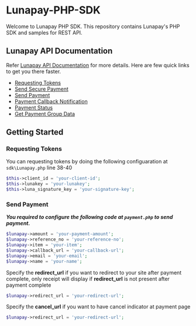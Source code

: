 # Lunapay-PHP-SDK
Welcome to Lunapay PHP SDK. This repository contains Lunapay's PHP SDK and samples for REST API.

## Lunapay API Documentation
Refer [Lunapay API Documentation](https://docs.lunapay.com/) for more details. Here are few quick links to get you there faster.

* [Requesting Tokens](https://docs.lunapay.com/doc/token)
* [Send Secure Payment](https://docs.lunapay.com/doc/payment/secure)
* [Send Payment](https://docs.lunapay.com/doc/payment/normal)
* [Payment Callback Notification](https://docs.lunapay.com/doc/payment/callback)
* [Payment Status](https://docs.lunapay.com/doc/paymentstatus)
* [Get Payment Group Data](https://docs.lunapay.com/doc/paymentGroup/data)

## Getting Started
### Requesting Tokens
You can requesting tokens by doing the following configuaration at ```sdk\Lunapay.php``` line 38-40
```php
$this->client_id = 'your-client-id'; 
$this->lunakey = 'your-lunakey';
$this->luna_signature_key = 'your-signature-key';

``` 

### Send Payment 
***You required to configure the following code at ```payment.php``` to send payment.***
```php
$lunapay->amount = 'your-payment-amount'; 
$lunapay->reference_no = 'your-reference-no'; 
$lunapay->item = 'your-item'; 
$lunapay->callback_url = 'your-callback-url'; 
$lunapay->email = 'your-email'; 
$lunapay->name = 'your-name'; 
```

Specify the **redirect_url** if you want to redirect to your site after payment complete, only receipt will display if **redirect_url** is not present after payment complete
```php
$lunapay->redirect_url = 'your-redirect-url'; 
```

Specify the **cancel_url** if you want to have cancel indicator at payment page
```php
$lunapay->redirect_url = 'your-redirect-url'; 
```

